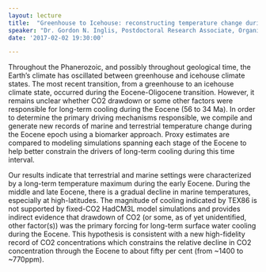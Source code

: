 ```yaml
---
layout: lecture
title:  "Greenhouse to Icehouse: reconstructing temperature change during the Eocene"
speaker: "Dr. Gordon N. Inglis, Postdoctoral Research Associate, Organic Geochemistry Unit, School of Chemistry, The Cabot Institute, University of Bristol"
date: '2017-02-02 19:30:00'

---
```

Throughout the Phanerozoic, and possibly throughout geological time, the Earth’s climate has oscillated between greenhouse and icehouse climate states. The most recent transition, from a greenhouse to an icehouse climate state, occurred during the Eocene-Oligocene transition. However, it remains unclear whether CO2 drawdown or some other factors were responsible for long-term cooling during the Eocene (56 to 34 Ma). In order to determine the primary driving mechanisms responsible, we compile and generate new records of marine and terrestrial temperature change during the Eocene epoch using a biomarker approach. Proxy estimates are compared to modeling simulations spanning each stage of the Eocene to help better constrain the drivers of long-term cooling during this time interval.

Our results indicate that terrestrial and marine settings were characterized by a long-term temperature maximum during the early Eocene. During the middle and late Eocene, there is a gradual decline in marine temperatures, especially at high-latitudes. The magnitude of cooling indicated by TEX86 is not supported by fixed-CO2 HadCM3L model simulations and provides indirect evidence that drawdown of CO2 (or some, as of yet unidentified, other factor(s)) was the primary forcing for long-term surface water cooling during the Eocene. This hypothesis is consistent with a new high-fidelity record of CO2 concentrations which constrains the relative decline in CO2 concentration through the Eocene to about fifty per cent (from ~1400 to ~770ppm).